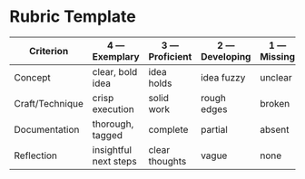 # Rubric Template

| Criterion | 4 — Exemplary | 3 — Proficient | 2 — Developing | 1 — Missing |
|---|---|---|---|---|
| Concept | clear, bold idea | idea holds | idea fuzzy | unclear |
| Craft/Technique | crisp execution | solid work | rough edges | broken |
| Documentation | thorough, tagged | complete | partial | absent |
| Reflection | insightful next steps | clear thoughts | vague | none |
